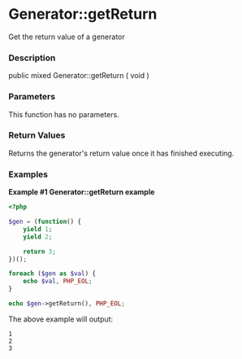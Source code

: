 Generator::getReturn
====================

Get the return value of a generator

### Description

<span class="modifier">public</span> <span class="type">mixed</span>
<span class="methodname">Generator::getReturn</span> ( <span
class="methodparam">void</span> )

### Parameters

This function has no parameters.

### Return Values

Returns the generator's return value once it has finished executing.

### Examples

**Example \#1 <span class="methodname">Generator::getReturn</span>
example**

``` php
<?php

$gen = (function() {
    yield 1;
    yield 2;

    return 3;
})();

foreach ($gen as $val) {
    echo $val, PHP_EOL;
}

echo $gen->getReturn(), PHP_EOL;
```

The above example will output:

    1
    2
    3
